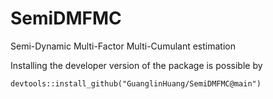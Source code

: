 # SemiDMFMC
Semi-Dynamic Multi-Factor Multi-Cumulant estimation


Installing the developer version of the package is possible by

```
devtools::install_github("GuanglinHuang/SemiDMFMC@main")
```

